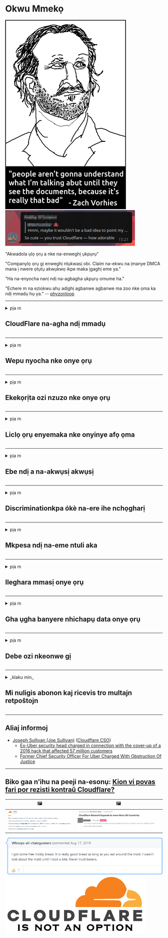 # Okwu Mmekọ

![](../image/itsreallythatbad.jpg)
![](../image/telegram/c81238387627b4bfd3dcd60f56d41626.jpg)

"Akwadola ụlọ ọrụ a nke na-enweghị ụkpụrụ"

"Companylọ ọrụ gị enweghị ntụkwasị obi. Claim na-ekwu na ịmanye DMCA mana ị nwere ọtụtụ akwụkwọ ikpe maka ịgaghị eme ya."

"Ha na-enyocha nanị ndị na-agbagha ụkpụrụ omume ha."

"Echere m na eziokwu ahụ adịghị agbanwe agbanwe ma zoo nke ọma ka ndị mmadụ hụ ya."  -- [phyzonloop](https://twitter.com/phyzonloop)


---


<details>
<summary>pịa m

## CloudFlare na-agha ndị mmadụ
</summary>


Cloudflare na-ezigara ndị ọrụ na-abụghị Cloudflare ozi ịntanetị spam.

- Naanị ziga ozi ịntanetị na ndị debanyere aha ịbanye
- Mgbe onye ọrụ kwuru “kwusi”, kwụsị ịkwụsị iziga email

Ọ dị mfe. Ma Cloudflare achọghị ịma.
Cloudflare kwuru na iji ọrụ ha nwere ike ịkwụsị ndị spammers niile ma ọ bụ ndị na-awakpo ya.
Kedụ ka anyị ga-esi kwụsị Cloudflare na-enweghị ịgbalite Cloudflare?


| 🖼 | 🖼 |
| --- | --- |
| ![](../image/cfspam01.jpg) | ![](../image/cfspam03.jpg) |
| ![](../image/cfspam02.jpg) | ![](../image/cfspambrittany.jpg)<br>![](../image/cfspamtwtr.jpg) |

</details>

---

<details>
<summary>pịa m

## Wepu nyocha nke onye ọrụ
</summary>


Cloudflare censor nyocha na-ezighi ezi.
Ọ bụrụ n’etinye ederede anti-Cloudflare na Twitter, ị nwere ohere ịnweta nzaghachi n’aka onye ọrụ Cloudflare na ozi “Mba, ọ bụghị”.
Ọ bụrụ na biputere nyocha na saịtị na-adịghị mma, ha ga-anwa nyocha ya.


| 🖼 | 🖼 |
| --- | --- |
| ![](../image/cfcenrev_01.jpg)<br>![](../image/cfcenrev_02.jpg) | ![](../image/cfcenrev_03.jpg) |

</details>

---

<details>
<summary>pịa m

## Ekekọrịta ozi nzuzo nke onye ọrụ
</summary>


Cloudflare nwere nsogbu mmekpa ahụ dị egwu.
Cloudflare na-ekerịta ozi nke ndị na-eme mkpesa banyere saịtị ndị a kwadoro.
Ha na-arịọ gị oge ụfọdụ ka ịnye ezigbo ID gị.
Ọ bụrụ na ịchọghị ka emegbue gị, wakpo gị, gbanye ma ọ bụ gbuo gị, ị ga - anọ ebe nrụọrụ weebụ webụsaịtị Cloudflared.


| 🖼 | 🖼 |
| --- | --- |
| ![](../image/cfdox_what.jpg) | ![](../image/cfdox_swat.jpg) |
| ![](../image/cfdox_kill.jpg) | ![](../image/cfdox_threat.jpg) |
| ![](../image/cfdox_dox.jpg) | ![](../image/cfdox_ex1.jpg) |
| ![](../image/cfabuseform.jpg) | ![](../image/cfdox_ex2.jpg) |

</details>

---

<details>
<summary>pịa m

## Liclọ ọrụ enyemaka nke onyinye afọ ọma
</summary>


CloudFlare na-arịọ maka enyemaka ọrụ ebere.
Ọ bụ ihe jọgburu onwe ya na ụlọ ọrụ America ga-arịọ maka enyemaka n'akụkụ ndị otu anaghị akwụ ụgwọ nke nwere ezigbo ihe kpatara ya.
Ọ bụrụ na ịchọrọ igbochi ndị mmadụ ma ọ bụ imebi oge ndị ọzọ, ịnwere ike ịchọ ịtụ pizzas maka ndị ọrụ Cloudflare.


![](../image/cfdonate.jpg)

</details>

---

<details>
<summary>pịa m

## Ebe ndị a na-akwụsị akwụsị
</summary>


Kedu ihe ị ga - eme ma ọ bụrụ na saịtị gị dajụọ na mberede?
Enwere akụkọ na Cloudflare na-ehichapụ nhazi nke onye ọrụ ma ọ bụ kwụsị ọrụ na-enweghị ịdọ aka ná ntị ọ bụla, na-agbachi nkịtị.
Anyị na-atụ aro ka ịchọta onye na-eweta ihe ka mma.

![](../image/cftmnt.jpg)

</details>

---

<details>
<summary>pịa m

## Discriminationkpa ókè na-ere ihe nchọgharị
</summary>


CloudFlare na-enye ndị na-eji Firefox ọrụ ọgwụgwọ kachasị mgbe ha na-enye ndị na-abụghị Tor-Browser Tor aka ọjọọ.
A na-enweta ọgwụgwọ ndị na-eji Torré nke juputara na-egbu javascript enweghị nsogbu.
Ahaghị nzi nnweta a bụ ihe nnọpụiche netwọrụ na ike nke ike.

![](../image/browdifftbcx.gif)

- N'aka ekpe: Tor Browser, n'aka nri: Chrome. Otu adreesị IP.

![](../image/browserdiff.jpg)

- Ekpe: Tor Browser Javascript nwere nkwarụ, Kuki nyeere ya
- N'aka nri: Chrome Javascript enyerela aka, Kuki nwere nkwarụ

![](../image/cfsiryoublocked.jpg)

- QuteBrowser (obere ihe nchọgharị) na-enweghị Tor (Clearnet IP)

| ***Ihe Nchọgharị*** | ***Nweta ọgwụgwọ*** |
| --- | --- |
| Tor Browser (Javascript enyere aka) | kwere ka nnweta |
| Firefox (Javascript enyere aka) | nweta abata emebi |
| Chromium (Javascript enyere aka) | nweta abata emebi |
| Chromium or Firefox (Javascript nwere nkwarụ) | ajụrụ nnweta |
| Chromium or Firefox (Kuki nwere nkwarụ) | ajụrụ nnweta |
| QuteBrowser | ajụrụ nnweta |
| lynx | ajụrụ nnweta |
| w3m | ajụrụ nnweta |
| wget | ajụrụ nnweta |


Ọ ga-adị mma iji bọtịnụ Audio iji dozie nsogbu dị mfe.

Ee, enwere bọtịnụ olu, mana ọ naghị arụ ọrụ Tor niile.
Will ga - enweta ozi a mgbe ịpịrị ya:

```
Gbalịa ọzọ
Kọmputa gị ma ọ bụ netwọk gị nwere ike izipu ajụjụ na-akpaghị aka.
Iji kpuchido ndị ọrụ anyị, anyị enweghị ike hazie arịrịọ gị ugbu a.
Maka nkọwa ndị ọzọ gaa na ibe enyemaka anyị
```

</details>

---

<details>
<summary>pịa m

## Mkpesa ndị na-eme ntuli aka
</summary>


Ndị na-eme ntuli aka na steeti US na-edebanye aha ịtụ vootu site na weebụsaịtị odeakwụkwọ steeti na steeti ebe ha bi.
Secretarylọ ọrụ ndị odeakwụkwọ steeti Republican na-achịkwa na-etinye aka na ntuli aka na ntuli aka site na ịmebe mkpokọta onye odeakwụkwọ steeti site na Cloudflare.
Uzo ojoo nke Cloudflare na ndi oji Tor, onodu ya na MITM dika onodu ihe nlebara anya n’uwa dum na oru ya n’uzo na eme ka ndi n’enwe ntuli aka ghara inyocha aha.
Ndị otu nwere nnwere onwe na-achọkarị ihe nzuzo.
Mpempe akwụkwọ ndebanye aha ndị na-eme ntuli aka na-anakọta ozi dị omimi banyere ndọrọndọrọ ndọrọ ndọrọ ọchịchị nke onye na-ekwu okwu, adresị mmadụ, nọmba nchekwa ọha na ụbọchị ọmụmụ.
Ọtụtụ steeti na-emejupụta ozi ahụ naanị n'ihu ọha, mana Cloudflare na-ahụ ozi niile ahụ mgbe mmadụ debara aha votu.

Rịba ama na ndebanye akwụkwọ anaghị egbochi Cloudflare n'ihi na odeakwụkwọ nke ndị ọrụ ntinye data steeti ga-eji weebụsaịtị Cloudflare tinye data.

| 🖼 | 🖼 |
| --- | --- |
| ![](../image/cfvotm_01.jpg) | ![](../image/cfvotm_02.jpg) |

- Change.org bụ weebụsaịtị nke ama ama maka ịnakọta ntuli aka ma mee ihe.
“ndị mmadụ nọ ebe niile na-amalite mkpọsa, na-akpọkọta ndị na-akwado, ma na-eso ndị na-eme mkpebi na-anya ụgbọala.”
O di nwute, otutu ndi mmadu apughi ilele Change.org ma obucha ya na nzacha ike nke Cloudflare.
A na-egbochi ha ịbịanye akwụkwọ mkpesa ahụ, si otú ahụ na-ewepụ ha n'usoro ọchịchị onye kwuo uche ya.
Iji usoro ọzọ na-enweghị igwe ojii dịka OpenPetition na-enyere aka idozi nsogbu ahụ.

| 🖼 | 🖼 |
| --- | --- |
| ![](../image/changeorgasn.jpg) | ![](../image/changeorgtor.jpg) |

- Cloudflare si "Athenian Project" na-enye ọkwa nchekwa nke ụlọ ọrụ steeti steeti na mpaghara.
Ha kwuru na "ndị otu ha nwere ike ịnweta ozi ntuli aka na ndebanye aha ndị ịtụ vootu" mana nke a bụ ụgha makana ọtụtụ mmadụ enweghị ike ịchọgharị saịtị ahụ ma ọlị.

</details>

---

<details>
<summary>pịa m

## Ileghara mmasị onye ọrụ
</summary>


Ọ bụrụ n’ịhọrọ ihe, ị na-atụ anya na ịnweghị email ọ bụla gbasara ya.
Cloudflare leghaara mmasị nke onye ọrụ ma kesaa data ya na ụlọ ọrụ ndị ọzọ na-enweghị nkwenye ndị ahịa.
Ọ bụrụ n’ị na-eji atụmatụ efu ha, ha na-ezitere gị email oge ụfọdụ na-arịọ ịzụta ndenye aha kwa ọnwa.

![](../image/cfviopl_tp.jpg)

</details>

---

<details>
<summary>pịa m

## Gha ụgha banyere nhichapụ data onye ọrụ
</summary>


Dabere na blọọgụ ahịa ndị ahịa ochie a, Cloudflare na-agha ụgha maka ihichapụ akaụntụ.
N'oge ugbu a, ọtụtụ ụlọ ọrụ na-echekwa data gị mgbe ị mechiri ma ọ bụ wepu akaụntụ gị.
Imirikiti ezigbo ụlọ ọrụ na-ekwu maka ya na iwu nzuzo ha.
Cloudflare? Ee e.

```
2019-08-05 CloudFlare zitere m nkwenye na ha wepụrụ akaụntụ m.
2019-10-02 Enwetara m email site na CloudFlare "n'ihi na abụ m onye ahịa"
```

Cloudflare amabeghị maka okwu a bụ "wepu".
Ọ bụrụ n’ewepu ya n’ezie, kedu ihe mere onye ahịa a jiri nwee email?
O kwukwara na amụma nzuzo nke Cloudflare ekwughi banyere ya.

```
Iwu nzuzo ha ohughi ekwuputaghi na ejigide data otu afo.
```

![](../image/cfviopl_notdel.jpg)

Kedu ka ị ga - esi tụkwasị obi na Cloudflare ma ọ bụrụ na iwu nzuzo ha bụ LIE?

</details>

---

<details>
<summary>pịa m

## Debe ozi nkeonwe gị
</summary>


Ihichapụ akaụntụ Cloudflare bụ ọkwa siri ike.

```
Nyefee tiketi nkwado site na iji otu "Akaụntụ",
ma choo nhichapụ akaụntụ na ahu ozi.
Enweghị ngalaba ma ọ bụ kaadị akwụmụgwọ agbakwunyere na akaụntụ gị tupu ịrịọ nhichapụ.
```

Will ga-enweta ozi nkwenye a.

![](../image/cf_deleteandkeep.jpg)

"Anyị amalitela ịhazi arịrịọ nhichapụ gị" mana "Anyị ga-anọgide na-echekwa ozi nkeonwe gị".

You nwere ike "ịtụkwasị" nke a?

</details>

---

<details>
<summary>_klaku min_

## Mi nuligis abonon kaj ricevis tro multajn retpoŝtojn
</summary>


La uzanto nuligis sian 'Cloudflare stream' abonon kaj li ricevas retpoŝtajn memorigilojn ĉiutage por rememorigi lin pri nuligita abono.
Ne estas malaprobita butono. Kiel vi ĉesas ĉi tiun frenezon?

![](../image/barrageemailcancelsubscription.jpg)

Cloudflare diris al ĉi tiu uzanto kontakti subtenteamo kaj peti ĉiujn viajn enhavojn forigi.

- [t](https://web.archive.org/web/20210412165334/https://twitter.com/JohnHaldson/status/1381651569247088650)

</details>

---

## Aliaj informoj

- [Joseph Sullivan (Joe Sullivan)](../cloudflare_inc/cloudflare_members.md) ([Cloudflare CSO](https://twitter.com/eastdakota/status/1296522269313785862))
  - [Ex-Uber security head charged in connection with the cover-up of a 2016 hack that affected 57 million customers](https://www.businessinsider.com/uber-data-hack-security-head-joe-sullivan-charged-cover-up-2020-8)
  - [Former Chief Security Officer For Uber Charged With Obstruction Of Justice](https://www.justice.gov/usao-ndca/pr/former-chief-security-officer-uber-charged-obstruction-justice)


---

## Biko gaa n’ihu na peeji na-esonụ:   [Kion vi povas fari por rezisti kontraŭ Cloudflare?](ig.action.md)

|  🖼  |  🖼 |
| --- | --- |
| ![](../image/cfcommunity_ban.jpg) | ![](../image/censor_cloudflare_blogcomment.jpg) |

![](../image/freemoldybread.jpg)
![](../image/cfisnotanoption.jpg)
